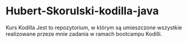 # Hubert-Skorulski-kodilla-java
Kurs Kodilla
Jest to repozytorium, w którym są umieszczone wszystkie realizowane przeze mnie zadania w ramach bootcampu Kodilli.

